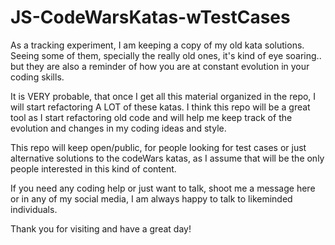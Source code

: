 # JS-CodeWarsKatas-wTestCases #

As a tracking experiment, I am keeping a copy of my old kata solutions.
Seeing some of them, specially the really old ones, it's kind of eye soaring.. but they are also a reminder of how you are at constant evolution in your coding skills.

It is VERY probable, that once I get all this material organized in the repo, I will start refactoring A LOT of these katas.
I think this repo will be a great tool as I start refactoring old code and will help me keep track of the evolution and changes in my coding ideas and style.

This repo will keep open/public, for people looking for test cases or just alternative solutions to the codeWars katas, as I assume that will be the only people interested in this kind of content.

If you need any coding help or just want to talk, shoot me a message here or in any of my social media, I am always happy to talk to likeminded individuals.

Thank you for visiting and have a great day!
